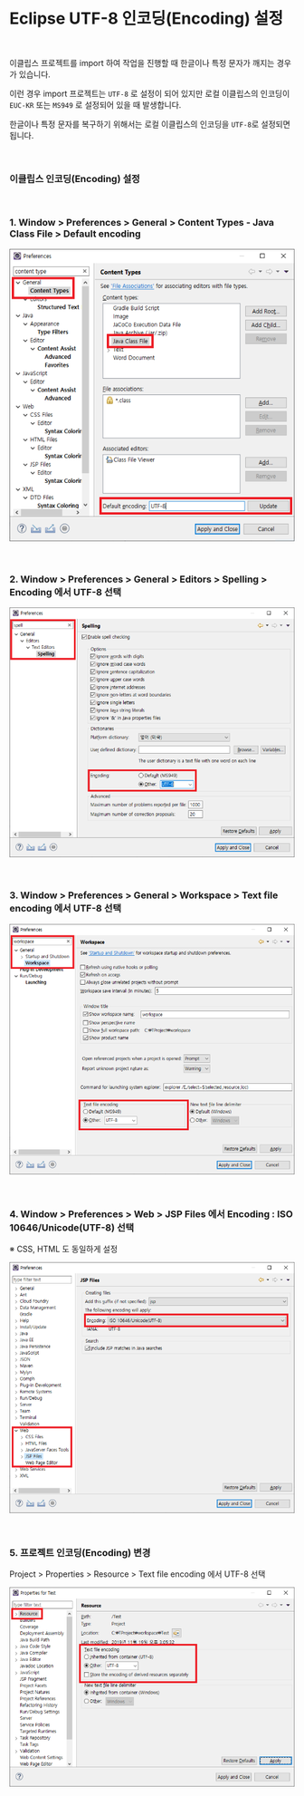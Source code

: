 # Eclipse UTF-8 인코딩(Encoding) 설정

<br/>

이클립스 프로젝트를 import 하여 작업을 진행할 때 한글이나 특정 문자가 깨지는 경우가 있습니다.

이런 경우 import 프로젝트는 `UTF-8` 로 설정이 되어 있지만 로컬 이클립스의 인코딩이 `EUC-KR` 또는 `MS949` 로 설정되어 있을 때 발생합니다.

한글이나 특정 문자를 복구하기 위해서는 로컬 이클립스의 인코딩을 `UTF-8`로 설정되면 됩니다.

<br/>

### 이클립스 인코딩(Encoding) 설정

<br/>

### 1. Window > Preferences > General > Content Types - Java Class File > Default encoding

![images](images/20191119/20191119-1434-01.png)

<br/>

### 2. Window > Preferences > General > Editors > Spelling > Encoding 에서 UTF-8 선택

![images](images/20191119/20191119-1434-02.png)

<br/>

### 3. Window > Preferences > General > Workspace > Text file encoding 에서 UTF-8 선택

![images](images/20191119/20191119-1434-03.png)

<br/>

### 4. Window > Preferences > Web > JSP Files 에서 Encoding : ISO 10646/Unicode(UTF-8) 선택

※ CSS, HTML 도 동일하게 설정

![images](images/20191119/20191119-1434-04.png)

<br/>

### 5. 프로젝트 인코딩(Encoding) 변경

Project > Properties > Resource > Text file encoding 에서 UTF-8 선택

![images](images/20191119/20191119-1434-05.png)

<br/>
